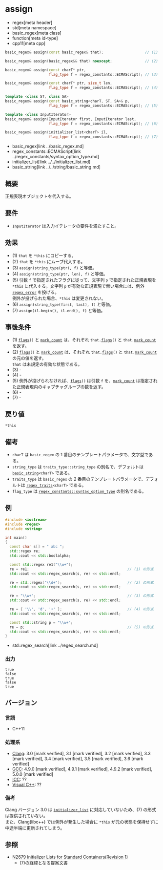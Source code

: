 # assign
* regex[meta header]
* std[meta namespace]
* basic_regex[meta class]
* function[meta id-type]
* cpp11[meta cpp]

```cpp
basic_regex& assign(const basic_regex& that);                   // (1)

basic_regex& assign(basic_regex&& that) noexcept;               // (2)

basic_regex& assign(const charT* ptr,
                    flag_type f = regex_constants::ECMAScript); // (3)

basic_regex& assign(const charT* ptr, size_t len,
                    flag_type f = regex_constants::ECMAScript); // (4)

template <class ST, class SA>
basic_regex& assign(const basic_string<charT, ST, SA>& p,
                    flag_type f = regex_constants::ECMAScript); // (5)

template <class InputIterator>
basic_regex& assign(InputIterator first, InputIterator last,
                    flag_type f = regex_constants::ECMAScript); // (6)

basic_regex& assign(initializer_list<charT> il,
                    flag_type f = regex_constants::ECMAScript); // (7)
```
* basic_regex[link ../basic_regex.md]
* regex_constants::ECMAScript[link ../regex_constants/syntax_option_type.md]
* initializer_list[link ../../initializer_list.md]
* basic_string[link ../../string/basic_string.md]


## 概要
正規表現オブジェクトを代入する。


## 要件
- `InputIterator` は入力イテレータの要件を満たすこと。


## 効果
- (1) `that` を `*this` にコピーする。
- (2) `that` を `*this` にムーブ代入する。
- (3) `assign(string_type(ptr), f)` と等価。
- (4) `assign(string_type(ptr, len), f)` と等価。
- (5) 引数 `f` で指定されたフラグに従って、文字列 `p` で指定された正規表現を `*this` に代入する。文字列 `p` が有効な正規表現で無い場合には、例外 [`regex_error`](../regex_error.md) を投げる。  
    例外が投げられた場合、`*this` は変更されない。
- (6) `assign(string_type(first, last), f)` と等価。
- (7) `assign(il.begin(), il.end(), f)` と等価。


## 事後条件
- (1) [`flags`](flags.md)`()` と [`mark_count`](mark_count.md) は、それぞれ `that.`[`flags`](flags.md)`()` と `that.`[`mark_count`](mark_count.md) を返す。
- (2) [`flags`](flags.md)`()` と [`mark_count`](mark_count.md) は、それぞれ `that.`[`flags`](flags.md)`()` と `that.`[`mark_count`](mark_count.md) の元の値を返す。  
    `that` は未規定の有効な状態である。
- (3) -
- (4) -
- (5) 例外が投げられなければ、[`flags`](flags.md)`()` は引数 `f` を、[`mark_count`](mark_count.md) は指定された正規表現内のキャプチャグループの数を返す。
- (6) -
- (7) -


## 戻り値
`*this`


## 備考
- `charT` は `basic_regex` の 1 番目のテンプレートパラメータで、文字型である。
- `string_type` は `traits_type::string_type` の別名で、デフォルトは [`basic_string`](../../string/basic_string.md)`<charT>` である。
- `traits_type` は `basic_regex` の 2 番目のテンプレートパラメータで、デフォルトは [`regex_traits`](../regex_traits.md)`<charT>` である。
- `flag_type` は [`regex_constants::syntax_option_type`](../regex_constants/syntax_option_type.md) の別名である。


## 例
```cpp example
#include <iostream>
#include <regex>
#include <string>

int main()
{
  const char s[] = " abc ";
  std::regex re;
  std::cout << std::boolalpha;

  const std::regex re1("\\w+");
  re = re1;                                             // (1) の形式
  std::cout << std::regex_search(s, re) << std::endl;

  re = std::regex("\\d+");                              // (2) の形式
  std::cout << std::regex_search(s, re) << std::endl;

  re = "\\w+";                                          // (3) の形式
  std::cout << std::regex_search(s, re) << std::endl;

  re = { '\\', 'd', '+' };                              // (4) の形式
  std::cout << std::regex_search(s, re) << std::endl;

  const std::string p = "\\w+";
  re = p;                                               // (5) の形式
  std::cout << std::regex_search(s, re) << std::endl;
}
```
* std::regex_search[link ../regex_search.md]

### 出力
```
true
false
true
false
true
```


## バージョン
### 言語
- C++11

### 処理系
- [Clang](/implementation.md#clang): 3.0 [mark verified], 3.1 [mark verified], 3.2 [mark verified], 3.3 [mark verified], 3.4 [mark verified], 3.5 [mark verified], 3.6 [mark verified]
- [GCC](/implementation.md#gcc): 4.9.0 [mark verified], 4.9.1 [mark verified], 4.9.2 [mark verified], 5.0.0 [mark verified]
- [ICC](/implementation.md#icc): ??
- [Visual C++](/implementation.md#visual_cpp): ??

### 備考
Clang バージョン 3.0 は [`initializer_list`](../../initializer_list.md) に対応していないため、(7) の形式は提供されていない。  
また、Clang(libc++) では例外が発生した場合に `*this` が元の状態を保持せずに中途半端に更新されてしまう。


## 参照
- [N2679 Initializer Lists for Standard Containers(Revision 1)](http://www.open-std.org/jtc1/sc22/wg21/docs/papers/2008/n2679.pdf)
    - (7)の経緯となる提案文書
